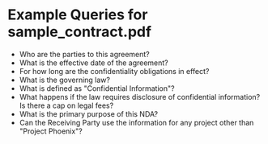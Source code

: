 # Example Queries for sample_contract.pdf

- Who are the parties to this agreement?
- What is the effective date of the agreement?
- For how long are the confidentiality obligations in effect?
- What is the governing law?
- What is defined as "Confidential Information"?
- What happens if the law requires disclosure of confidential information? Is there a cap on legal fees?
- What is the primary purpose of this NDA?
- Can the Receiving Party use the information for any project other than "Project Phoenix"?